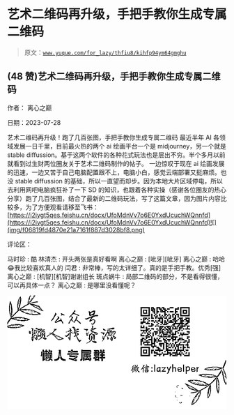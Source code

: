 # 艺术二维码再升级，手把手教你生成专属二维码

> 原文：[`www.yuque.com/for_lazy/thfiu8/kihfp94ym64gmghu`](https://www.yuque.com/for_lazy/thfiu8/kihfp94ym64gmghu)



## (48 赞)艺术二维码再升级，手把手教你生成专属二维码 

作者： 离心之巅 

日期：2023-07-28 

艺术二维码再升级！跑了几百张图，手把手教你生成专属二维码 最近半年 AI 各领域发展一日千里，目前最火热的两个 ai 绘画平台一个是 midjourney，另一个就是 stable diffussion。基于这两个软件的各种花式玩法也是层出不穷。半个多月以前就看到过生财两位圈友关于艺术二维码制作的帖子。 一边惊叹于现在 ai 绘画发展的迅速，一边又苦于自己电脑配置跟不上，电脑小白，感觉云端部署又挺麻烦。也没 stable diffussion 的基础，所以一直望而却步。因为本地大片区域停电，所以去利用网吧电脑疯狂补了一下 SD 的知识，也跟着各种实操（感谢各位圈友的热心分享）跑了几百张图，结合了最新的二维码玩法，写了这篇文章，因为图片内容比较多，为了方便观看请移至飞书：[https://i2iygt5qes.feishu.cn/docx/UfoMdnVv7o6E0YxdUcuchWQnnfd](https://i2iygt5qes.feishu.cn/docx/UfoMdnVv7o6E0YxdUcuchWQnnfd)![](img/f06819fd4870e21a7161f887d3028bf8.png) 

评论区： 

马时珍 : 酷 林清杰 : 开头两张是真好看啊 离心之巅 : [呲牙][呲牙] 离心之巅 : 哈哈😂我比较喜欢真人的 闫君 : 非常棒，写的太详细了。真的是手把手教。优秀[强] 离心之巅 : [机智][机智]谢谢组长 斑点蜗牛 : 局部二维码的部分，不是看得很懂，可以再具体一点？ 离心之巅 : 是哪里没看懂呢？ 

![](img/894d30a529e7c37bcd3392323c99941c.png)  